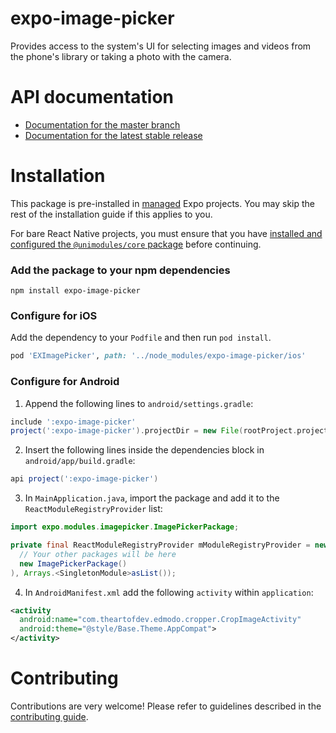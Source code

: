 # expo-image-picker

Provides access to the system's UI for selecting images and videos from the phone's library or taking a photo with the camera.

# API documentation

- [Documentation for the master branch](https://github.com/expo/expo/blob/master/docs/pages/versions/unversioned/sdk/imagepicker.md)
- [Documentation for the latest stable release](https://docs.expo.io/versions/latest/sdk/imagepicker/)

# Installation

This package is pre-installed in [managed](https://docs.expo.io/versions/latest/introduction/managed-vs-bare/) Expo projects. You may skip the rest of the installation guide if this applies to you.

For bare React Native projects, you must ensure that you have [installed and configured the `@unimodules/core` package](https://github.com/unimodules/core) before continuing.

### Add the package to your npm dependencies

```
npm install expo-image-picker
```

### Configure for iOS

Add the dependency to your `Podfile` and then run `pod install`.

```ruby
pod 'EXImagePicker', path: '../node_modules/expo-image-picker/ios'
```

### Configure for Android

1. Append the following lines to `android/settings.gradle`:

```gradle
include ':expo-image-picker'
project(':expo-image-picker').projectDir = new File(rootProject.projectDir, '../node_modules/expo-image-picker/android')
```

2. Insert the following lines inside the dependencies block in `android/app/build.gradle`:
```gradle
api project(':expo-image-picker')
```

3. In `MainApplication.java`, import the package and add it to the `ReactModuleRegistryProvider` list:
```java
import expo.modules.imagepicker.ImagePickerPackage;
```
```java
private final ReactModuleRegistryProvider mModuleRegistryProvider = new ReactModuleRegistryProvider(Arrays.<Package>asList(
  // Your other packages will be here
  new ImagePickerPackage()
), Arrays.<SingletonModule>asList());
```

4. In `AndroidManifest.xml` add the following `activity` within `application`:

```xml
<activity
  android:name="com.theartofdev.edmodo.cropper.CropImageActivity"
  android:theme="@style/Base.Theme.AppCompat">
</activity>
```

# Contributing

Contributions are very welcome! Please refer to guidelines described in the [contributing guide]( https://github.com/expo/expo#contributing).
